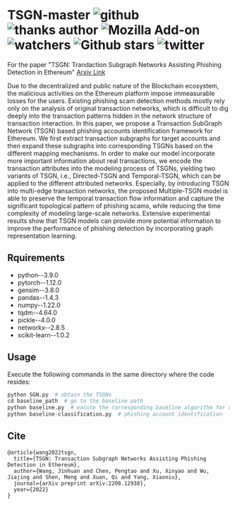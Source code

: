 # TSGN-master        ![github](https://img.shields.io/badge/github-GalateaWang-brightgreen.svg) ![thanks author](https://img.shields.io/badge/thanksauthor-PengtaoChen-green.svg)  ![Mozilla Add-on](https://img.shields.io/amo/dw/:addonId)  ![watchers](https://img.shields.io/github/watchers/galateawang/TSGN-master) ![Github stars](https://img.shields.io/github/stars/GalateaWang/TSGN-master.svg) ![twitter](https://img.shields.io/badge/twitter-@GalateaWang-blue.svg)

For the paper "TSGN: Trandaction Subgraph Networks Assisting Phishing Detection in Ethereum" [Arxiv Link](https://arxiv.org/pdf/2208.12938.pdf)

Due to the decentralized and public nature of the Blockchain ecosystem, the malicious activities on the Ethereum platform impose immeasurable losses for the users. Existing phishing scam detection methods mostly rely only on the analysis of original transaction networks, which is difficult to dig deeply into the transaction patterns hidden in the network structure of transaction interaction. In this paper, we propose a Transaction SubGraph Network (TSGN) based phishing accounts identification framework for Ethereum. We first extract transaction subgraphs for target accounts and then expand these subgraphs into corresponding TSGNs based on the different mapping mechanisms. In order to make our model incorporate more important information about real transactions, we encode the transaction attributes into the modeling process of TSGNs, yielding two variants of TSGN, i.e., Directed-TSGN and Temporal-TSGN, which can be applied to the different attributed networks. Especially, by introducing TSGN into multi-edge transaction networks, the proposed Multiple-TSGN model is able to preserve the temporal transaction flow information and capture the significant topological pattern of phishing scams, while reducing the time complexity of modeling large-scale networks. Extensive experimental results show that TSGN models can provide more potential information to improve the performance of phishing detection by incorporating graph representation learning.

## Rquirements

- python--3.9.0
- pytorch--1.12.0
- gensim--3.8.0
- pandas--1.4.3
- numpy--1.22.0
- tqdm--4.64.0
- pickle--4.0.0
- networkx--2.8.5
- scikit-learn--1.0.2

## Usage

Execute the following commands in the same directory where the code resides:



```python
python SGN.py  # obtain the TSGNs
cd baseline_path  # go to the baseline path
python baseline.py  # excute the corresponding baseline algorithm for obtaining the transaction ego network embeddings 
python baseline-classification.py  # phishing account identification
```




## Cite

```
@article{wang2022tsgn,
  title={TSGN: Transaction Subgraph Networks Assisting Phishing Detection in Ethereum},
  author={Wang, Jinhuan and Chen, Pengtao and Xu, Xinyao and Wu, Jiajing and Shen, Meng and Xuan, Qi and Yang, Xiaoniu},
  journal={arXiv preprint arXiv:2208.12938},
  year={2022}
}
```
